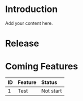 # Introduction #

Add your content here.


# Release #


# Coming Features #

| **ID** | **Feature** | **Status** |
|:-------|:------------|:-----------|
| 1      | Test        | Not start  |